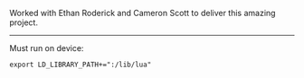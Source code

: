 Worked with Ethan Roderick and Cameron Scott to deliver this amazing project.

---

Must run on device:

```
export LD_LIBRARY_PATH+=":/lib/lua"
```
